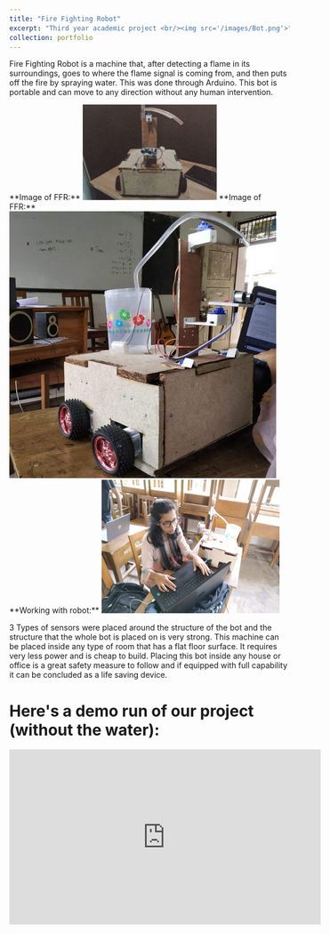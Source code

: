 ```yaml
---
title: "Fire Fighting Robot"
excerpt: "Third year academic project <br/><img src='/images/Bot.png'>"
collection: portfolio
---
```


Fire Fighting Robot is a machine that, after detecting a flame in its surroundings, goes to
where the flame signal is coming from, and then puts off the fire by spraying water. This was
done through Arduino. This bot is portable and can move to any direction without any human
intervention.

<div class="design-gallery">
  **Image of FFR:** <img src="/images/Bot.png" alt="Image of FFR">
  **Image of FFR:** <img src="/images/Bot_2.png" alt="Image of FFR">
  **Working with robot:** <img src="/images/Joti_bot.png" alt="Working with robot">
</div>

3 Types of sensors were placed around the structure of the bot and the structure
that the whole bot is placed on is very strong. This machine can be placed inside any type of
room that has a flat floor surface. It requires very less power and is cheap to build. Placing this
bot inside any house or office is a great safety measure to follow and if equipped with full
capability it can be concluded as a life saving device.

Here's a demo run of our project (without the water):
===
<iframe width="560" height="315" src="https://www.youtube.com/embed/Z2GvNnpArN0?si=hsAm60QKCcJig5WF" title="YouTube video player" frameborder="0" allow="accelerometer; autoplay; clipboard-write; encrypted-media; gyroscope; picture-in-picture; web-share" referrerpolicy="strict-origin-when-cross-origin" allowfullscreen></iframe>